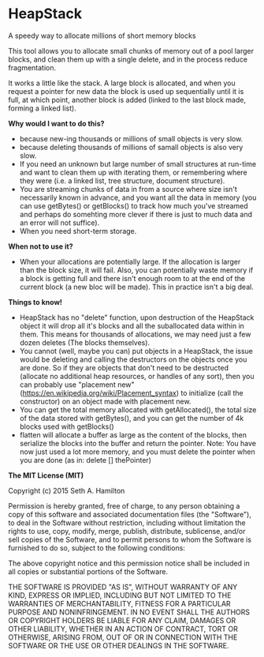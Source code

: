 # HeapStack
A speedy way to allocate millions of short memory blocks

This tool allows you to allocate small chunks of memory out of a pool larger blocks, and clean them up with a single delete, and in the process reduce fragmentation.

It works a little like the stack. A large block is allocated, and when you request a pointer for new data the block is used up sequentially until it is full, at which point, another block is added (linked to the last block made, forming a linked list). 

**Why would I want to do this?**

- because new-ing thousands or millions of small objects is very slow.
- because deleting thousands of millions of samall objects is also very slow.
- If you need an unknown but large number of small structures at run-time and want to clean them up with iterating them, or remembering where they were (i.e. a linked list, tree structure, document structure).
- You are streaming chunks of data in from a source where size isn't necessarily known in advance, and you want all the data in memory (you can use getBytes() or getBlocks() to track how much you've streamed and perhaps do somehting more clever if there is just to much data and an error will not suffice).
- When you need short-term storage.

**When not to use it?**

- When your allocations are potentially large. If the allocation is larger than the block size, it will fail. Also, you can potentially waste memory if a block is getting full and there isn't enough room to at the end of the current block (a new bloc will be made). This in practice isn't a big deal.

**Things to know!**

- HeapStack has no "delete" function, upon destruction of the HeapStack object it will drop all it's blocks and all the suballocated data within in them. This means for thousands of allocations, we may need just a few dozen deletes (The blocks themselves).
- You cannot (well, maybe you can) put objects in a HeapStack, the issue would be deleting and calling the destructors on the objects once  you are done. So if they are objects that don't need to be destructed (allocate no additional heap resources,  or handles of any sort), then you can probably use "placement new" (https://en.wikipedia.org/wiki/Placement_syntax)
  to initialize (call the constructor) on an object made with placement new.
- You can get the total memory allocated with getAllocated(), the total size of the data stored with getBytes(),
  and you can get the number of 4k blocks used with getBlocks()
- flatten will allocate a buffer as large as the content of the blocks, then serialize the blocks into the buffer and return the pointer. Note: You have now just used a lot more memory, and you must delete the pointer when you are done (as in: delete [] thePointer)


**The MIT License (MIT)**

Copyright (c) 2015 Seth A. Hamilton

Permission is hereby granted, free of charge, to any person obtaining a copy
of this software and associated documentation files (the "Software"), to deal
in the Software without restriction, including without limitation the rights
to use, copy, modify, merge, publish, distribute, sublicense, and/or sell
copies of the Software, and to permit persons to whom the Software is
furnished to do so, subject to the following conditions:

The above copyright notice and this permission notice shall be included in
all copies or substantial portions of the Software.

THE SOFTWARE IS PROVIDED "AS IS", WITHOUT WARRANTY OF ANY KIND, EXPRESS OR
IMPLIED, INCLUDING BUT NOT LIMITED TO THE WARRANTIES OF MERCHANTABILITY,
FITNESS FOR A PARTICULAR PURPOSE AND NONINFRINGEMENT. IN NO EVENT SHALL THE
AUTHORS OR COPYRIGHT HOLDERS BE LIABLE FOR ANY CLAIM, DAMAGES OR OTHER
LIABILITY, WHETHER IN AN ACTION OF CONTRACT, TORT OR OTHERWISE, ARISING FROM,
OUT OF OR IN CONNECTION WITH THE SOFTWARE OR THE USE OR OTHER DEALINGS IN
THE SOFTWARE.

